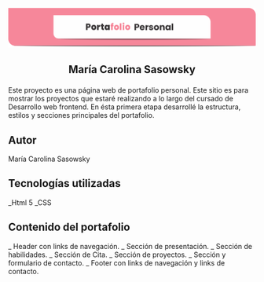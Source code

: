 ![](/assets/img/encabezado.png)

## <p style="text-align:center">María Carolina Sasowsky</p>


Este proyecto es una página web de portafolio personal.  Este sitio es para mostrar los proyectos que estaré realizando a lo largo del cursado de Desarrollo web frontend. En ésta primera etapa desarrollé la estructura, estilos y secciones principales del portafolio.

## Autor

María Carolina Sasowsky

## Tecnologías utilizadas

_Html 5
_CSS

## Contenido del portafolio

_ Header con links de navegación.
_ Sección de presentación.
_ Sección de habilidades.
_ Sección de Cita.
_ Sección de proyectos.
_ Sección y formulario de contacto.
_ Footer con links de navegación y links de contacto.

